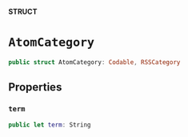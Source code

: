 **STRUCT**

# `AtomCategory`

```swift
public struct AtomCategory: Codable, RSSCategory
```

## Properties
### `term`

```swift
public let term: String
```

